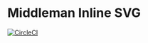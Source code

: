 # Middleman Inline SVG

[![CircleCI](https://circleci.com/gh/thoughtbot/middleman-inline_svg.svg?style=svg)](https://circleci.com/gh/thoughtbot/middleman-inline_svg)

